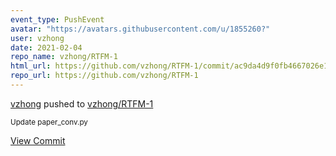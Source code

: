 ```yaml
---
event_type: PushEvent
avatar: "https://avatars.githubusercontent.com/u/1855260?"
user: vzhong
date: 2021-02-04
repo_name: vzhong/RTFM-1
html_url: https://github.com/vzhong/RTFM-1/commit/ac9da4d9f0fb4667026e1a7d38c3f395c606ac2c
repo_url: https://github.com/vzhong/RTFM-1
---
```


<a href='https://github.com/vzhong' target='_blank'>vzhong</a> pushed to <a href='https://github.com/vzhong/RTFM-1' target='_blank'>vzhong/RTFM-1</a>

<small>Update paper_conv.py</small>

<a href='https://github.com/vzhong/RTFM-1/commit/ac9da4d9f0fb4667026e1a7d38c3f395c606ac2c' target='_blank'>View Commit</a>